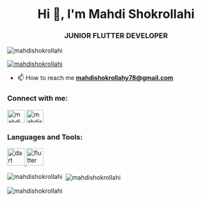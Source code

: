 <h1 align="center">Hi 👋, I'm Mahdi Shokrollahi</h1>
<h3 align="center">JUNIOR FLUTTER DEVELOPER</h3>

<p align="left"> <img src="https://komarev.com/ghpvc/?username=mahdishokrollahi&label=Profile%20views&color=0e75b6&style=flat" alt="mahdishokrollahi" /> </p>

<p align="left"> <a href="https://github.com/ryo-ma/github-profile-trophy"><img src="https://github-profile-trophy.vercel.app/?username=mahdishokrollahi" alt="mahdishokrollahi" /></a> </p>

- 📫 How to reach me **mahdishokrollahy78@gmail.com**

<h3 align="left">Connect with me:</h3>
<p align="left">
<a href="https://linkedin.com/in/mahdi shokrollahi" target="blank"><img align="center" src="https://raw.githubusercontent.com/rahuldkjain/github-profile-readme-generator/master/src/images/icons/Social/linked-in-alt.svg" alt="mahdi shokrollahi" height="30" width="40" /></a>
<a href="https://instagram.com/mahdishokrollahi.dev" target="blank"><img align="center" src="https://raw.githubusercontent.com/rahuldkjain/github-profile-readme-generator/master/src/images/icons/Social/instagram.svg" alt="mahdishokrollahi.dev" height="30" width="40" /></a>
</p>

<h3 align="left">Languages and Tools:</h3>
<p align="left"> <a href="https://dart.dev" target="_blank" rel="noreferrer"> <img src="https://www.vectorlogo.zone/logos/dartlang/dartlang-icon.svg" alt="dart" width="40" height="40"/> </a> <a href="https://flutter.dev" target="_blank" rel="noreferrer"> <img src="https://www.vectorlogo.zone/logos/flutterio/flutterio-icon.svg" alt="flutter" width="40" height="40"/> </a> </p>

<p><img align="left" src="https://github-readme-stats.vercel.app/api/top-langs?username=mahdishokrollahi&show_icons=true&locale=en&layout=compact" alt="mahdishokrollahi" /></p>

<p>&nbsp;<img align="center" src="https://github-readme-stats.vercel.app/api?username=mahdishokrollahi&show_icons=true&locale=en" alt="mahdishokrollahi" /></p>

<p><img align="center" src="https://github-readme-streak-stats.herokuapp.com/?user=mahdishokrollahi&" alt="mahdishokrollahi" /></p>

